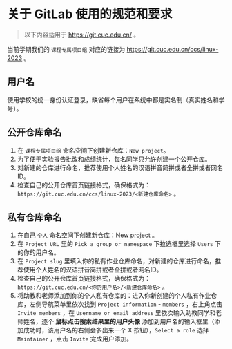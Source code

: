 # 关于 GitLab 使用的规范和要求

> 以下内容适用于 https://git.cuc.edu.cn/ 。

当前学期我们的 `课程专属项目组` 对应的链接为 https://git.cuc.edu.cn/ccs/linux-2023 。

## 用户名

使用学校的统一身份认证登录，缺省每个用户在系统中都是实名制（真实姓名和学号）。

## 公开仓库命名

1. 在 `课程专属项目组` 命名空间下创建新仓库：`New project`。
2. 为了便于实验报告批改和成绩统计，每名同学只允许创建一个公开仓库。
3. 对新建的仓库进行命名，推荐使用个人姓名的汉语拼音简拼或者全拼或者网名ID。
4. 检查自己的公开仓库首页链接格式，确保格式为： `https://git.cuc.edu.cn/ccs/linux-2023/<新建仓库命名>` 。

## 私有仓库命名

1. 在自己 `个人` 命名空间下创建新仓库：[New project](https://git.cuc.edu.cn/projects/new#blank_project) 。
2. 在 `Project URL` 里的 `Pick a group or namespace` 下拉选框里选择 `Users` 下的你的用户名。
3. 在 `Project slug` 里填入你的私有作业仓库命名，对新建的仓库进行命名，推荐使用个人姓名的汉语拼音简拼或者全拼或者网名ID。
4. 检查自己的公开仓库首页链接格式，确保格式为： `https://git.cuc.edu.cn/<你的用户名>/<新建仓库命名>` 。
5. 将助教和老师添加到你的个人私有仓库的：进入你新创建的个人私有作业仓库，左侧导航菜单里依次找到 `Project information` - `members` ，右上角点击 `Invite members` ，在 `Username or email address` 里依次输入助教同学和老师姓名，逐个 **鼠标点击搜索结果里的用户头像** 添加到用户名的输入框里（添加成功时，该用户名的右侧会多出来一个 X 按钮），`Select a role` 选择 `Maintainer` ，点击 `Invite` 完成用户添加。

